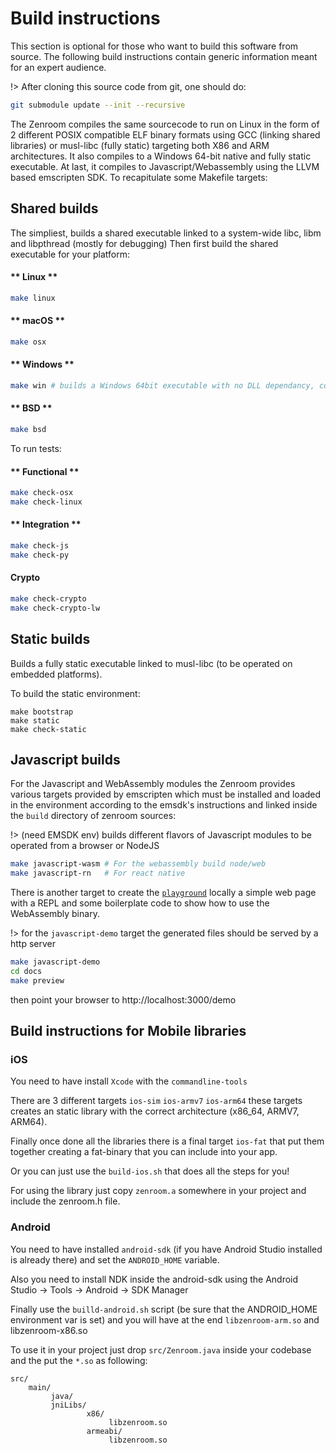 # Build instructions

This section is optional for those who want to build this software from source. The following build instructions contain generic information meant for an expert audience.

!> After cloning this source code from git, one should do:
```bash
git submodule update --init --recursive
```

The Zenroom compiles the same sourcecode to run on Linux in the form of 2 different POSIX compatible ELF binary formats using GCC (linking shared libraries) or musl-libc (fully static) targeting both X86 and ARM architectures.
It also compiles to a Windows 64-bit native and fully static executable. At last, it compiles to Javascript/Webassembly using the LLVM based emscripten SDK. To recapitulate some Makefile targets:

## Shared builds
The simpliest, builds a shared executable linked to a system-wide libc, libm and libpthread (mostly for debugging)
Then first build the shared executable for your platform:

<!-- tabs:start -->

#### ** Linux **

```bash
make linux
```

#### ** macOS **

```bash
make osx
```

#### ** Windows **

```bash
make win # builds a Windows 64bit executable with no DLL dependancy, containing the LUA interpreter and all crypto functions (for client side operations on windows desktops)
```

#### ** BSD **
```bash
make bsd
```

<!-- tabs:end -->


To run tests:

<!-- tabs:start -->

#### ** Functional **

```bash
make check-osx
make check-linux
```

#### ** Integration **

```bash
make check-js
make check-py
```

#### **Crypto**
```bash
make check-crypto
make check-crypto-lw
```

<!-- tabs:end -->

## Static builds
Builds a fully static executable linked to musl-libc (to be operated on embedded platforms).

To build the static environment:

```
make bootstrap
make static
make check-static
```


## Javascript builds

For the Javascript and WebAssembly modules the Zenroom provides various targets provided by emscripten which must be installed and loaded in the environment according to the emsdk's instructions and linked inside the `build` directory of zenroom sources:

!> (need EMSDK env) builds different flavors of Javascript modules to be operated from a browser or NodeJS

```bash
make javascript-wasm # For the webassembly build node/web
make javascript-rn   # For react native
```

There is another target to create the [`playground`](https://dev.zenroom.org/demo/)
locally a simple web page with a REPL and some boilerplate code to show how to
use the WebAssembly binary.

!> for the `javascript-demo` target the generated files should be served by a http server

```bash
make javascript-demo
cd docs
make preview
```

then point your browser to http://localhost:3000/demo

## Build instructions for Mobile libraries

### iOS

You need to have install `Xcode` with the `commandline-tools`

There are 3 different targets `ios-sim` `ios-armv7` `ios-arm64` these targets creates an static library with the correct architecture (x86_64, ARMV7, ARM64).

Finally once done all the libraries there is a final target `ios-fat` that put them together creating a fat-binary that you can include into your app. 

Or you can just use the `build-ios.sh` that does all the steps for you!

For using the library just copy `zenroom.a` somewhere in your project and include the zenroom.h file.

### Android

You need to have installed `android-sdk` (if you have Android Studio installed is already there) and set the `ANDROID_HOME` variable.

Also you need to install NDK inside the android-sdk using the Android Studio -> Tools -> Android -> SDK Manager

Finally use the `builld-android.sh` script (be sure that the ANDROID_HOME environment var is set) and you will have at the end `libzenroom-arm.so` and libzenroom-x86.so

To use it in your project just drop `src/Zenroom.java` inside your codebase and the put the `*.so` as following:

```
src/
    main/
         java/
         jniLibs/
                 x86/ 
                      libzenroom.so
                 armeabi/ 
                      libzenroom.so
```
